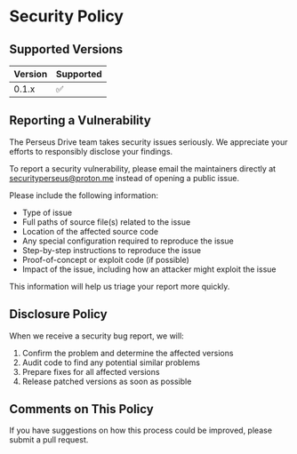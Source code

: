 # Security Policy

## Supported Versions


| Version | Supported          |
| ------- | ------------------ |
| 0.1.x   | :white_check_mark: |

## Reporting a Vulnerability

The Perseus Drive team takes security issues seriously. We appreciate your efforts to responsibly disclose your findings.

To report a security vulnerability, please email the maintainers directly at securityperseus@proton.me instead of opening a public issue.

Please include the following information:
- Type of issue
- Full paths of source file(s) related to the issue
- Location of the affected source code
- Any special configuration required to reproduce the issue
- Step-by-step instructions to reproduce the issue
- Proof-of-concept or exploit code (if possible)
- Impact of the issue, including how an attacker might exploit the issue

This information will help us triage your report more quickly.

## Disclosure Policy

When we receive a security bug report, we will:
1. Confirm the problem and determine the affected versions
2. Audit code to find any potential similar problems
3. Prepare fixes for all affected versions
4. Release patched versions as soon as possible

## Comments on This Policy

If you have suggestions on how this process could be improved, please submit a pull request. 
